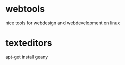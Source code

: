 # webtools
nice tools for webdesign and webdevelopment on linux

# texteditors
apt-get install geany

